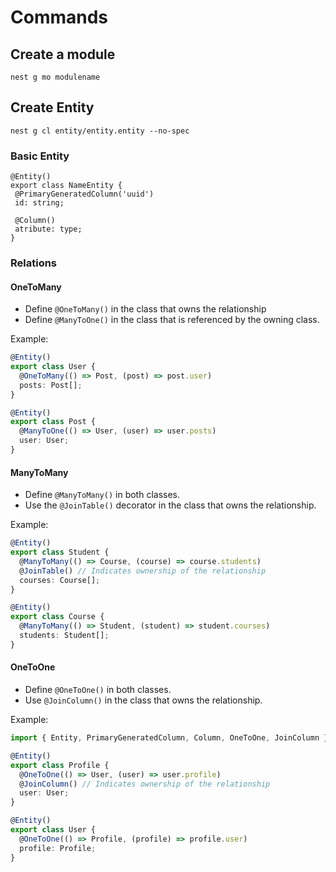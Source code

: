 # Commands

## Create a module

`nest g mo modulename`

## Create Entity

`nest g cl entity/entity.entity --no-spec`

### Basic Entity

```
@Entity()
export class NameEntity {
 @PrimaryGeneratedColumn('uuid')
 id: string;

 @Column()
 atribute: type;
}
```

### Relations

#### OneToMany

- Define `@OneToMany()` in the class that owns the relationship
- Define `@ManyToOne()` in the class that is referenced by the owning class.

Example:

```typescript
@Entity()
export class User {
  @OneToMany(() => Post, (post) => post.user)
  posts: Post[];
}

@Entity()
export class Post {
  @ManyToOne(() => User, (user) => user.posts)
  user: User;
}
```

#### ManyToMany

* Define `@ManyToMany()` in both classes.
* Use the `@JoinTable()` decorator in the class that owns the relationship.

Example:

```typescript
@Entity()
export class Student {
  @ManyToMany(() => Course, (course) => course.students)
  @JoinTable() // Indicates ownership of the relationship
  courses: Course[];
}

@Entity()
export class Course {
  @ManyToMany(() => Student, (student) => student.courses)
  students: Student[];
}
```

#### OneToOne

* Define `@OneToOne()` in both classes.
* Use `@JoinColumn()` in the class that owns the relationship.

Example: 

```typescript
import { Entity, PrimaryGeneratedColumn, Column, OneToOne, JoinColumn } from 'typeorm';

@Entity()
export class Profile {
  @OneToOne(() => User, (user) => user.profile)
  @JoinColumn() // Indicates ownership of the relationship
  user: User;
}

@Entity()
export class User {
  @OneToOne(() => Profile, (profile) => profile.user)
  profile: Profile;
}

```
